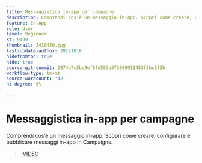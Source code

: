 ```yaml
---
title: Messaggistica in-app per campagne
description: Comprendi cos’è un messaggio in-app. Scopri come creare, configurare e pubblicare messaggi in-app in Campaigns.
feature: In-App
role: User
level: Beginner
kt: 9499
thumbnail: 3410430.jpg
last-update-author: 20221018
hidefromtoc: true
hide: true
source-git-commit: 2874a7c5bc9ef8fd553a573069911453f5bc5f2b
workflow-type: tm+mt
source-wordcount: '42'
ht-degree: 0%

---
```


# Messaggistica in-app per campagne

Comprendi cos’è un messaggio in-app. Scopri come creare, configurare e pubblicare messaggi in-app in Campaigns.

>[!VIDEO](https://video.tv.adobe.com/v/3410430?quality=12&learn=on)
